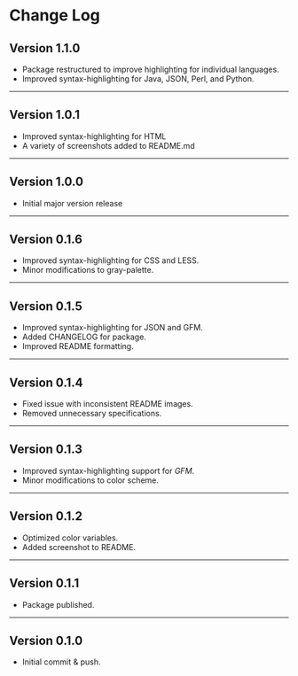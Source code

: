 # Change Log

## Version 1.1.0

  * Package restructured to improve highlighting for individual languages.
  * Improved syntax-highlighting for Java, JSON, Perl, and Python. 

------------------------------------------------------------------------------------------------------------------------

## Version 1.0.1

  * Improved syntax-highlighting for HTML
  * A variety of screenshots added to README.md

------------------------------------------------------------------------------------------------------------------------

## Version 1.0.0

  * Initial major version release

------------------------------------------------------------------------------------------------------------------------

## Version 0.1.6

  * Improved syntax-highlighting for CSS and LESS.
  * Minor modifications to gray-palette.

------------------------------------------------------------------------------------------------------------------------

## Version 0.1.5

  * Improved syntax-highlighting for JSON and GFM.
  * Added CHANGELOG for package.
  * Improved README formatting.

------------------------------------------------------------------------------------------------------------------------

## Version 0.1.4

  * Fixed issue with inconsistent README images.
  * Removed unnecessary specifications.

------------------------------------------------------------------------------------------------------------------------

## Version 0.1.3

  * Improved syntax-highlighting support for *GFM*.
  * Minor modifications to color scheme.

------------------------------------------------------------------------------------------------------------------------

## Version 0.1.2

  * Optimized color variables.
  * Added screenshot to README.

------------------------------------------------------------------------------------------------------------------------

## Version 0.1.1

  * Package published.

------------------------------------------------------------------------------------------------------------------------

## Version 0.1.0

  * Initial commit & push.
